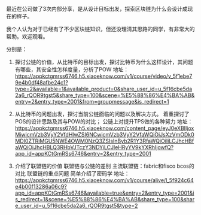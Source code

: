 最近在公司做了3次内部分享，是从设计目标出发，探索区块链为什么会设计成现在的样子。

我个人认为对于已经有了不少区块链知识，但还没理清其思路的同学，有非常大的帮助。欢迎观看。

分别是：

1. 探讨公链的价值，从比特币的目标出发，探讨比特币为什么这样设计，其问题有哪些，其安全性怎样度量，分析了POW
地址：https://appkctgmrss6746.h5.xiaoeknow.com/v1/course/video/v_5f1ebe79e4b0df48afbe24c1?type=2&available=1&available_product=0&share_user_id=u_5f16cbe5da2a6_rQOR9tgst5&share_type=100&scene=%E5%88%86%E4%BA%AB&entry=2&entry_type=2001&from=groupmessage&is_redirect=1

2. 从比特币的问题出发，探讨当前公链面临的问题以及解决方式。
着重探讨了POS的设计思路及其与POW的对比；
公链上对提升TPS做的各种努力
地址：
https://appkctgmrss6746.h5.xiaoeknow.com/content_page/eyJ0eXBlIjoxMiwicmVzb3VyY2VfdHlwZSI6NCwicmVzb3VyY2VfaWQiOiJsXzVmODk0MDI0ZTRiMGU5NWE4OWM0NzQ3ZSIsInByb2R1Y3RfaWQiOiIiLCJhcHBfaWQiOiJhcHBLQ3RHbVJTczY3NDYiLCJleHRyYV9kYXRhIjowfQ?app_id=appKCtGmRSs6746&entry=2&entry_type=2001

3. 介绍了联盟链的价值
联盟链与公链的差别
主流联盟链：fabric和fisco bcos的对比
联盟链的重点问题
简单介绍了密码学
地址：
https://appkctgmrss6746.h5.xiaoeknow.com/v1/course/alive/l_5f924c64e4b00f13286a06c9?app_id=appKCtGmRSs6746&available=true&entry=2&entry_type=2001&is_redirect=1&scene=%E5%88%86%E4%BA%AB&share_type=100&share_user_id=u_5f16cbe5da2a6_rQOR9tgst5&type=2
